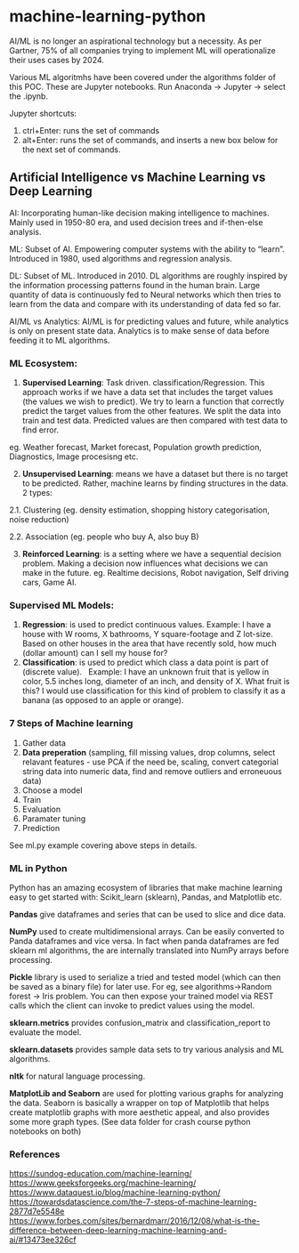 # machine-learning-python

AI/ML is no longer an aspirational technology but a necessity. As per Gartner, 75% of all companies trying to implement ML will operationalize their uses cases by 2024.

Various ML algoritmhs have been covered under the algorithms folder of this POC. These are Jupyter notebooks. Run Anaconda -> Jupyter -> select the .ipynb. 

Jupyter shortcuts:
1. ctrl+Enter: runs the set of commands
2. alt+Enter: runs the set of commands, and inserts a new box below for the next set of commands.

## Artificial Intelligence vs Machine Learning vs Deep Learning

AI: Incorporating human-like decision making intelligence to machines. Mainly used in 1950-80 era, and used decision trees and if-then-else analysis.

ML: Subset of AI. Empowering computer systems with the ability to “learn”. Introduced in 1980, used algorithms and regression analysis.

DL: Subset of ML. Introduced in 2010. DL algorithms are roughly inspired by the information processing patterns found in the human brain. Large quantity of data is continuously fed to Neural networks which then tries to learn from the data and compare with its understanding of data fed so far.

AI/ML vs Analytics: AI/ML is for predicting values and future, while analytics is only on present state data. Analytics is to make sense of data before feeding it to ML algorithms.

### ML Ecosystem:

1. **Supervised Learning**: Task driven. classification/Regression. This approach works if we have a data set that includes the target values (the values we wish to predict). We try to learn a function that correctly predict the target values from the other features. We split the data into train and test data. Predicted values are then compared with test data to find error.

eg. Weather forecast, Market forecast, Population growth prediction, Diagnostics, Image procesisng etc. 

2. **Unsupervised Learning**: means we have a dataset but there is no target to be predicted. Rather, machine learns by finding structures in the data. 2 types:

2.1. Clustering (eg. density estimation, shopping history categorisation, noise reduction) 

2.2. Association (eg. people who buy A, also buy B)

3. **Reinforced Learning**: is a setting where we have a sequential decision problem. Making a decision now influences what decisions we can make in the future. eg. Realtime decisions, Robot navigation, Self driving cars, Game AI.

### Supervised ML Models:
1. **Regression**: is used to predict continuous values. 
Example: I have a house with W rooms, X bathrooms, Y square-footage and Z lot-size. Based on other houses in the area that have recently sold, how much (dollar amount) can I sell my house for? 
2. **Classification**: is used to predict which class a data point is part of (discrete value).  
Example: I have an unknown fruit that is yellow in color, 5.5 inches long, diameter of an inch, and density of X. What fruit is this? I would use classification for this kind of problem to classify it as a banana (as opposed to an apple or orange). 

### 7 Steps of Machine learning

1. Gather data
2. **Data preperation** (sampling, fill missing values, drop columns, select relavant features - use PCA if the need be, scaling, convert categorial string data into numeric data, find and remove outliers and erroneuous data)
3. Choose a model
4. Train
5. Evaluation
6. Paramater tuning
7. Prediction

See ml.py example covering above steps in details.

### ML in Python

Python has an amazing ecosystem of libraries that make machine learning easy to get started with: Scikit_learn (sklearn), Pandas, and Matplotlib etc. 

**Pandas** give dataframes and series that can be used to slice and dice data.

**NumPy** used to create multidimensional arrays. Can be easily converted to Panda dataframes and vice versa. In fact when panda dataframes are fed sklearn ml algorithms, the are internally translated into NumPy arrays before processing.

**Pickle** library is used to serialize a tried and tested model (which can then be saved as a binary file) for later use. For eg, see algorithms->Random forest -> Iris problem. You can then expose your trained model via REST calls which the client can invoke to predict values using the model.

**sklearn.metrics** provides confusion_matrix and classification_report to evaluate the model.

**sklearn.datasets** provides sample data sets to try various analysis and ML algorithms.

**nltk** for natural language processing.

**MatplotLib and Seaborn** are used for plotting various graphs for analyzing the data. Seaborn is basically a wrapper on top of Matplotlib that helps create matplotlib graphs with more aesthetic appeal, and also provides some more graph types. (See data folder for crash course python notebooks on both)



### References
https://sundog-education.com/machine-learning/
https://www.geeksforgeeks.org/machine-learning/
https://www.dataquest.io/blog/machine-learning-python/  
https://towardsdatascience.com/the-7-steps-of-machine-learning-2877d7e5548e  
https://www.forbes.com/sites/bernardmarr/2016/12/08/what-is-the-difference-between-deep-learning-machine-learning-and-ai/#13473ee326cf

